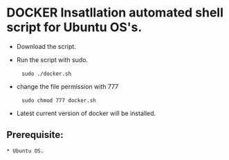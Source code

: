 # DOCKER Insatllation automated shell script for Ubuntu OS's.
 

* Download the script.

* Run the script with sudo.  

    ` ` ` sudo ./docker.sh ` ` ` 

* change the file permission with 777 

    ` ` ` sudo chmod 777 docker.sh ` ` `
   
* Latest current version of docker will be installed.

 ## Prerequisite:
    * Ubuntu OS.
